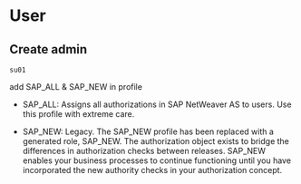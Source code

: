 # User

## Create admin

`su01`

add SAP_ALL & SAP_NEW in profile

- SAP_ALL: Assigns all authorizations in SAP NetWeaver AS to users. Use this profile with extreme care.

- SAP_NEW: Legacy. The SAP_NEW profile has been replaced with a generated role, SAP_NEW. The authorization object exists to bridge the differences in authorization checks between releases. SAP_NEW enables your business processes to continue functioning until you have incorporated the new authority checks in your authorization concept.